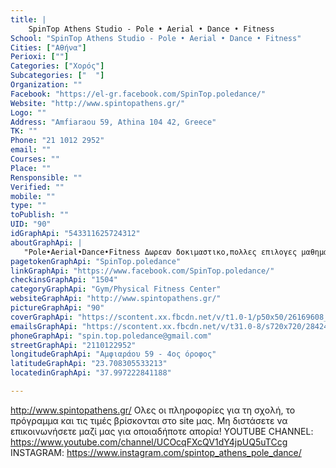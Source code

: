 ```yaml
---
title: |
    SpinTop Athens Studio - Pole • Aerial • Dance • Fitness
School: "SpinTop Athens Studio - Pole • Aerial • Dance • Fitness"
Cities: ["Αθήνα"]
Perioxi: [""]
Categories: ["Χορός"]
Subcategories: ["  "]
Organization: ""
Facebook: "https://el-gr.facebook.com/SpinTop.poledance/"
Website: "http://www.spintopathens.gr/"
Logo: ""
Address: "Amfiaraou 59, Athina 104 42, Greece"
TK: ""
Phone: "21 1012 2952"
email: ""
Courses: ""
Place: ""
Rensponsible: ""
Verified: ""
mobile: ""
type: ""
toPublish: ""
UID: "90"
idGraphApi: "543311625724312"
aboutGraphApi: | 
   "Pole•Aerial•Dance•Fitness Δωρεαν δοκιμαστικο,πολλες επιλογες μαθηματων Ασχετα με το φύλο,την ηλικία ή το επίπεδό σας θα βρειτε το καταλληλο μαθημα"
pagetokenGraphApi: "SpinTop.poledance"
linkGraphApi: "https://www.facebook.com/SpinTop.poledance/"
checkinsGraphApi: "1504"
categoryGraphApi: "Gym/Physical Fitness Center"
websiteGraphApi: "http://www.spintopathens.gr/"
pictureGraphApi: "90"
coverGraphApi: "https://scontent.xx.fbcdn.net/v/t1.0-1/p50x50/26169608_1560614727327325_1887124015634583545_n.jpg?oh=dd6bbe0b4db87ba6b28fe5044d2786da&amp;oe=5B3C4B91"
emailsGraphApi: "https://scontent.xx.fbcdn.net/v/t31.0-8/s720x720/28424198_1614344241954373_7179432764720600227_o.jpg?oh=61b5dc071e4f528b28204aaa9633e40c&amp;oe=5B02BE38"
phoneGraphApi: "spin.top.poledance@gmail.com"
streetGraphApi: "2110122952"
longitudeGraphApi: "Αμφιαράου 59 - 4ος όροφος"
latitudeGraphApi: "23.708305533213"
locatedinGraphApi: "37.997222841188"

---
```


http://www.spintopathens.gr/ Ολες οι πληροφορίες για τη σχολή, το πρόγραμμα και τις τιμές βρίσκονται στο site μας. Μη διστάσετε να επικοινωνήσετε μαζί μας για οποιαδήποτε απορία! YOUTUBE CHANNEL: https://www.youtube.com/channel/UCOcqFXcQV1dY4jpUQ5uTCcg INSTAGRAM: https://www.instagram.com/spintop_athens_pole_dance/

